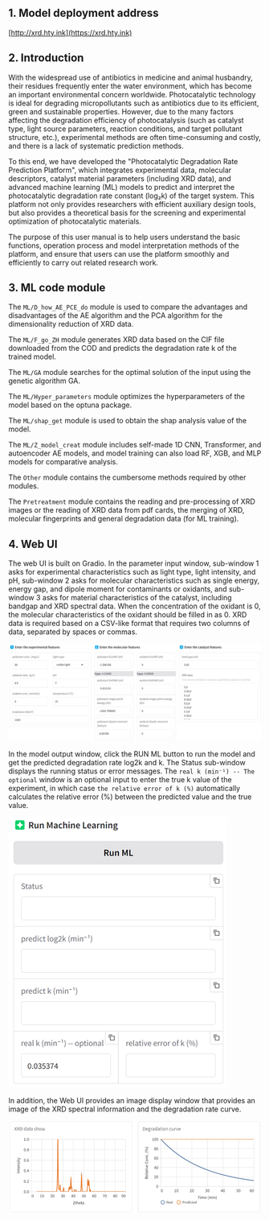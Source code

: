 ## 1. Model deployment address

[http://xrd.hty.ink](https://xrd.hty.ink)

## 2. Introduction

With the widespread use of antibiotics in medicine and animal husbandry, their residues frequently enter the water environment, which has become an important environmental concern worldwide. Photocatalytic technology is ideal for degrading micropollutants such as antibiotics due to its efficient, green and sustainable properties. However, due to the many factors affecting the degradation efficiency of photocatalysis (such as catalyst type, light source parameters, reaction conditions, and target pollutant structure, etc.), experimental methods are often time-consuming and costly, and there is a lack of systematic prediction methods.

To this end, we have developed the "Photocatalytic Degradation Rate Prediction Platform", which integrates experimental data, molecular descriptors, catalyst material parameters (including XRD data), and advanced machine learning (ML) models to predict and interpret the photocatalytic degradation rate constant (log₂k) of the target system. This platform not only provides researchers with efficient auxiliary design tools, but also provides a theoretical basis for the screening and experimental optimization of photocatalytic materials.

The purpose of this user manual is to help users understand the basic functions, operation process and model interpretation methods of the platform, and ensure that users can use the platform smoothly and efficiently to carry out related research work.

## 3. ML code module

The `ML/D_how_AE_PCE_do` module is used to compare the advantages and disadvantages of the AE algorithm and the PCA algorithm for the dimensionality reduction of XRD data.

The `ML/F_go_ZH` module generates XRD data based on the CIF file downloaded from the COD and predicts the degradation rate k of the trained model.

The `ML/GA` module searches for the optimal solution of the input using the genetic algorithm GA.

The `ML/Hyper_parameters` module optimizes the hyperparameters of the model based on the optuna package.

The `ML/shap_get` module is used to obtain the shap analysis value of the model.

The `ML/Z_model_creat` module includes self-made 1D CNN, Transformer, and autoencoder AE models, and model training can also load RF, XGB, and MLP models for comparative analysis.

The `Other` module contains the cumbersome methods required by other modules.

The `Pretreatment` module contains the reading and pre-processing of XRD images or the reading of XRD data from pdf cards, the merging of XRD, molecular fingerprints and general degradation data (for ML training).

## 4. Web UI

The web UI is built on Gradio. In the parameter input window, sub-window 1 asks for experimental characteristics such as light type, light intensity, and pH, sub-window 2 asks for molecular characteristics such as single energy, energy gap, and dipole moment for contaminants or oxidants, and sub-window 3 asks for material characteristics of the catalyst, including bandgap and XRD spectral data. When the concentration of the oxidant is 0, the molecular characteristics of the oxidant should be filled in as 0. XRD data is required based on a CSV-like format that requires two columns of data, separated by spaces or commas.

![img_2.png](README_img/img_2.png)

In the model output window, click the RUN ML button to run the model and get the predicted degradation rate log2k and k. The Status sub-window displays the running status or error messages. The `real k (min⁻¹) -- The optional` window is an optional input to enter the true k value of the experiment, in which case `the relative error of k (%)` automatically calculates the relative error (%) between the predicted value and the true value.

![img_1.png](README_img/img_1.png)

In addition, the Web UI provides an image display window that provides an image of the XRD spectral information and the degradation rate curve.

![img.png](README_img/img.png)
